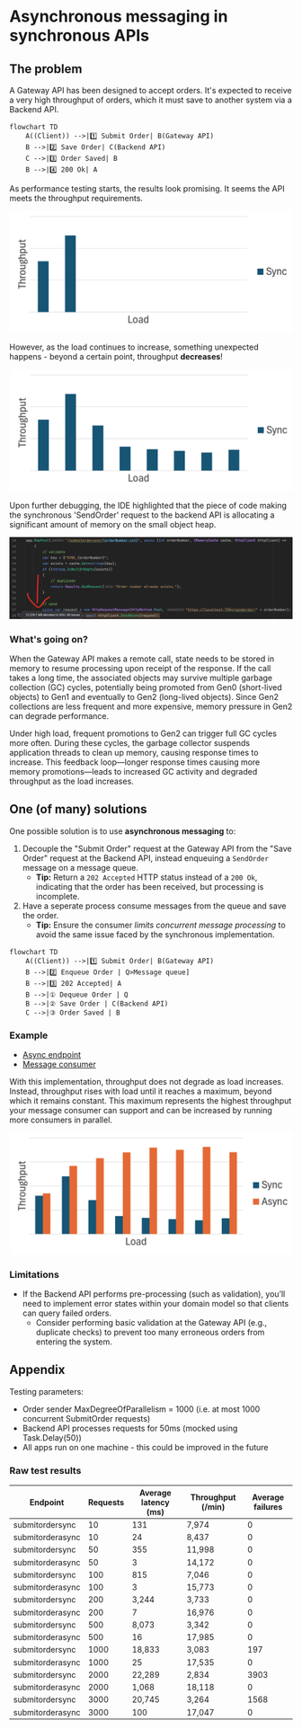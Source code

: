 # Asynchronous messaging in synchronous APIs

## The problem

A Gateway API has been designed to accept orders. It's expected to receive a very high throughput of orders, which it must save to another system via a Backend API.

```mermaid
flowchart TD
    A((Client)) -->|1️⃣ Submit Order| B(Gateway API)
    B -->|2️⃣ Save Order| C(Backend API)
    C -->|3️⃣ Order Saved| B
    B -->|4️⃣ 200 Ok| A
```

As performance testing starts, the results look promising. It seems the API meets the throughput requirements.

![](images/graph-sync-beginning.png)

However, as the load continues to increase, something unexpected happens - beyond a certain point, throughput **decreases**!

![](images/graph-sync-all.png)

Upon further debugging, the IDE highlighted that the piece of code making the synchronous 'SendOrder' request to the backend API is allocating a significant amount of memory on the small object heap.

![](images/soh-allocation.png)

### What's going on?

When the Gateway API makes a remote call, state needs to be stored in memory to resume processing upon receipt of the response. If the call takes a long time, the associated objects may survive multiple garbage collection (GC) cycles, potentially being promoted from Gen0 (short-lived objects) to Gen1 and eventually to Gen2 (long-lived objects). Since Gen2 collections are less frequent and more expensive, memory pressure in Gen2 can degrade performance.

Under high load, frequent promotions to Gen2 can trigger full GC cycles more often. During these cycles, the garbage collector suspends application threads to clean up memory, causing response times to increase. This feedback loop—longer response times causing more memory promotions—leads to increased GC activity and degraded throughput as the load increases.

## One (of many) solutions

One possible solution is to use **asynchronous messaging** to:
1. Decouple the "Submit Order" request at the Gateway API from the "Save Order" request at the Backend API, instead enqueuing a `SendOrder` message on a message queue.
   * **Tip:** Return a `202 Accepted` HTTP status instead of a `200 Ok`, indicating that the order has been received, but processing is incomplete.
1. Have a seperate process consume messages from the queue and save the order.
   * **Tip:** Ensure the consumer *limits concurrent message processing* to avoid the same issue faced by the synchronous implementation.

```mermaid
flowchart TD
    A((Client)) -->|1️⃣ Submit Order| B(Gateway API)
    B -->|2️⃣ Enqueue Order | Q>Message queue]
    B -->|3️⃣ 202 Accepted| A
    B -->|① Dequeue Order | Q
    B -->|② Save Order | C(Backend API)
    C -->|③ Order Saved | B
```

### Example

* [Async endpoint](https://github.com/benchiverton/AsyncApiDemo/blob/main/src/AsyncApiDemo.GatewayApi/Program.cs#L67)
* [Message consumer](https://github.com/benchiverton/AsyncApiDemo/tree/main/src/AsyncApiDemo.GatewayApi/SubmitOrderRequestConsumer.cs)

With this implementation, throughput does not degrade as load increases. Instead, throughput rises with load until it reaches a maximum, beyond which it remains constant. This maximum represents the highest throughput your message consumer can support and can be increased by running more consumers in parallel.

![](images/graph-all.png)

### Limitations
* If the Backend API performs pre-processing (such as validation), you’ll need to implement error states within your domain model so that clients can query failed orders.
   * Consider performing basic validation at the Gateway API (e.g., duplicate checks) to prevent too many erroneous orders from entering the system.

## Appendix

Testing parameters:
* Order sender MaxDegreeOfParallelism = 1000 (i.e. at most 1000 concurrent SubmitOrder requests)
* Backend API processes requests for 50ms (mocked using Task.Delay(50))
* All apps run on one machine - this could be improved in the future

### Raw test results


| Endpoint             | Requests   | Average latency (ms) | Throughput (/min)    | Average failures     |
| -- | -- | -- | -- | -- |
| submitordersync      |         10 |                  131 |                7,974 |                    0 |
| submitorderasync     |         10 |                   24 |                8,437 |                    0 |
| submitordersync      |         50 |                  355 |               11,998 |                    0 |
| submitorderasync     |         50 |                    3 |               14,172 |                    0 |
| submitordersync      |        100 |                  815 |                7,046 |                    0 |
| submitorderasync     |        100 |                    3 |               15,773 |                    0 |
| submitordersync      |        200 |                3,244 |                3,733 |                    0 |
| submitorderasync     |        200 |                    7 |               16,976 |                    0 |
| submitordersync      |        500 |                8,073 |                3,342 |                    0 |
| submitorderasync     |        500 |                   16 |               17,985 |                    0 |
| submitordersync      |       1000 |               18,833 |                3,083 |                  197 |
| submitorderasync     |       1000 |                   25 |               17,535 |                    0 |
| submitordersync      |       2000 |               22,289 |                2,834 |                 3903 |
| submitorderasync     |       2000 |                1,068 |               18,118 |                    0 |
| submitordersync      |       3000 |               20,745 |                3,264 |                 1568 |
| submitorderasync     |       3000 |                  100 |               17,047 |                    0 |